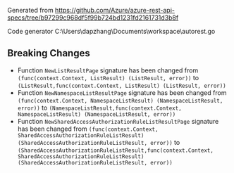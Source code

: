 
Generated from https://github.com/Azure/azure-rest-api-specs/tree/b97299c968df5f99b724bd1231fd2161731d3b8f

Code generator C:\Users\dapzhang\Documents\workspace\autorest.go

## Breaking Changes

- Function `NewListResultPage` signature has been changed from `(func(context.Context, ListResult) (ListResult, error))` to `(ListResult,func(context.Context, ListResult) (ListResult, error))`
- Function `NewNamespaceListResultPage` signature has been changed from `(func(context.Context, NamespaceListResult) (NamespaceListResult, error))` to `(NamespaceListResult,func(context.Context, NamespaceListResult) (NamespaceListResult, error))`
- Function `NewSharedAccessAuthorizationRuleListResultPage` signature has been changed from `(func(context.Context, SharedAccessAuthorizationRuleListResult) (SharedAccessAuthorizationRuleListResult, error))` to `(SharedAccessAuthorizationRuleListResult,func(context.Context, SharedAccessAuthorizationRuleListResult) (SharedAccessAuthorizationRuleListResult, error))`

